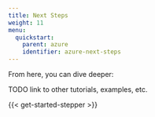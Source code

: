 ```yaml
---
title: Next Steps
weight: 11
menu:
  quickstart:
    parent: azure
    identifier: azure-next-steps
---
```


From here, you can dive deeper:

TODO link to other tutorials, examples, etc.

{{< get-started-stepper >}}
